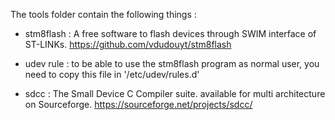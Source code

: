 The tools folder contain the following things :

- stm8flash : A free software to flash devices through SWIM interface of ST-LINKs.
  https://github.com/vdudouyt/stm8flash

- udev rule : to be able to use the stm8flash program as normal user, 
  you need to copy this file in '/etc/udev/rules.d'

- sdcc : The Small Device C Compiler suite. available for multi architecture on Sourceforge.
  https://sourceforge.net/projects/sdcc/

